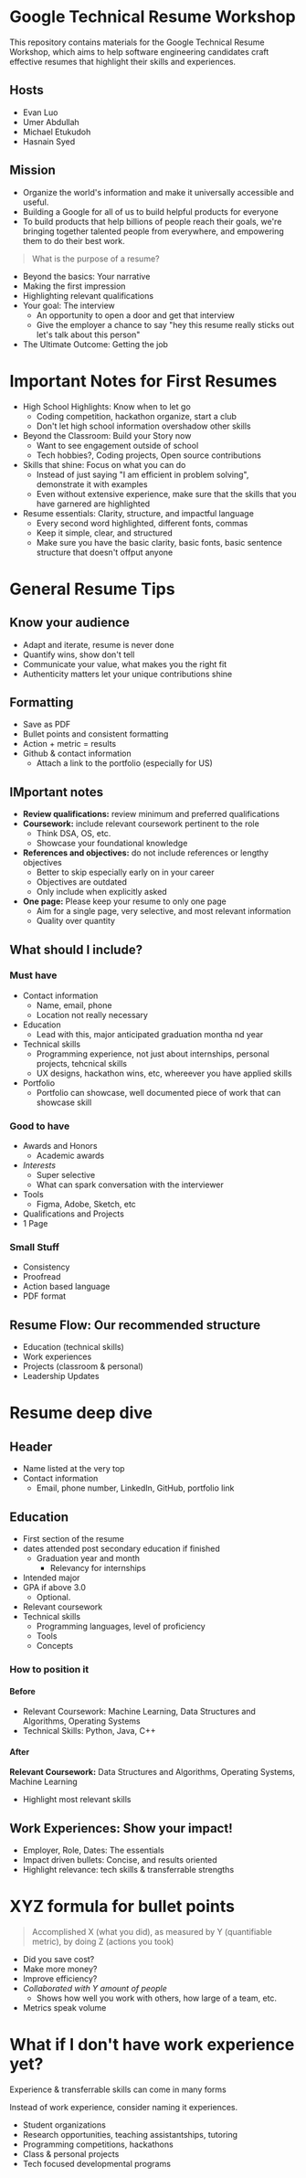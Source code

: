 # Google Technical Resume Workshop

This repository contains materials for the Google Technical Resume Workshop, which aims to help software engineering candidates craft effective resumes that highlight their skills and experiences.

## Hosts
- Evan Luo
- Umer Abdullah
- Michael Etukudoh
- Hasnain Syed

## Mission
- Organize the world's information and make it universally accessible and useful.
- Building a Google for all of us to build helpful products for everyone
- To build products that help billions of people reach their goals, we're bringing together talented people from everywhere, and empowering them to do their best work.

> What is the purpose of a resume?
- Beyond the basics: Your narrative
- Making the first impression
- Highlighting relevant qualifications
- Your goal: The interview
    - An opportunity to open a door and get that interview
    - Give the employer a chance to say "hey this resume really sticks out let's talk about this person"
- The Ultimate Outcome: Getting the job

# Important Notes for First Resumes
- High School Highlights: Know when to let go
    - Coding competition, hackathon organize, start a club
    - Don't let high school information overshadow other skills
- Beyond the Classroom: Build your Story now
    - Want to see engagement outside of school
    - Tech hobbies?, Coding projects, Open source contributions
- Skills that shine: Focus on what you can do
    - Instead of just saying "I am efficient in problem solving", demonstrate it with examples
    - Even without extensive experience, make sure that the skills that you have garnered are highlighted
- Resume essentials: Clarity, structure, and impactful language
    - Every second word highlighted, different fonts, commas
    - Keep it simple, clear, and structured
    - Make sure you have the basic clarity, basic fonts, basic sentence structure that doesn't offput anyone

# General Resume Tips

## Know your audience
- Adapt and iterate, resume is never done
- Quantify wins, show don't tell
- Communicate your value, what makes you the right fit
- Authenticity matters let your unique contributions shine

## Formatting
- Save as PDF
- Bullet points and consistent formatting
- Action + metric = results
- Github & contact information
    - Attach a link to the portfolio (especially for US)

## IMportant notes
- **Review qualifications:** review minimum and preferred qualifications
- **Coursework:** include relevant coursework pertinent to the role
    - Think DSA, OS, etc. 
    - Showcase your foundational knowledge
- **References and objectives:** do not include references or lengthy objectives
    - Better to skip especially early on in your career
    - Objectives are outdated
    - Only include when explicitly asked
- **One page:** Please keep your resume to only one page
    - Aim for a single page, very selective, and most relevant information
    - Quality over quantity

## What should I include?

### Must have
- Contact information
    - Name, email, phone
    - Location not really necessary
- Education
    - Lead with this, major anticipated graduation montha nd year
- Technical skills
    - Programming experience, not just about internships, personal projects, tehcnical skills
    - UX designs, hackathon wins, etc, whereever you have applied skills
- Portfolio
    - Portfolio can showcase, well documented piece of work that can showcase skill

### Good to have
- Awards and Honors
    - Academic awards
- *Interests*
    - Super selective
    - What can spark conversation with the interviewer
- Tools
    - Figma, Adobe, Sketch, etc
- Qualifications and Projects
- 1 Page

### Small Stuff
- Consistency
- Proofread
- Action based language
- PDF format

## Resume Flow: Our recommended structure
- Education (technical skills)
- Work experiences
- Projects (classroom & personal)
- Leadership Updates

# Resume deep dive

## Header
- Name listed at the very top 
- Contact information
    - Email, phone number, LinkedIn, GitHub, portfolio link

## Education
- First section of the resume
- dates attended post secondary education if finished
    - Graduation year and month
        - Relevancy for internships
- Intended major
- GPA if above 3.0
    - Optional.
- Relevant coursework 
- Technical skills
    - Programming languages, level of proficiency
    - Tools
    - Concepts

### How to position it

#### Before
- Relevant Coursework: Machine Learning, Data Structures and Algorithms, Operating Systems
- Technical Skills: Python, Java, C++

#### After
**Relevant Coursework:** 
Data Structures and Algorithms, Operating Systems, Machine Learning

- Highlight most relevant skills

## Work Experiences: Show your impact!
- Employer, Role, Dates: The essentials
- Impact driven bullets: Concise, and results oriented
- Highlight relevance: tech skills & transferrable strengths

# XYZ formula for bullet points
>  Accomplished X (what you did), as measured by Y (quantifiable metric), by doing Z (actions you took)
- Did you save cost?
- Make more money?
- Improve efficiency?
- *Collaborated with Y amount of people*
    - Shows how well you work with others, how large of a team, etc.
- Metrics speak volume

# What if I don't have work experience yet?
Experience & transferrable skills can come in many forms

Instead of work experience, consider naming it experiences.

- Student organizations
- Research opportunities, teaching assistantships, tutoring
- Programming competitions, hackathons
- Class & personal projects
- Tech focused developmental programs






